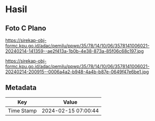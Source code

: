 # Hasil

## Foto C Plano

https://sirekap-obj-formc.kpu.go.id/adac/pemilu/ppwp/35/78/14/10/06/3578141006021-20240214-141359--ae2f413a-1b0b-4e38-873a-85f06c68c197.jpg

https://sirekap-obj-formc.kpu.go.id/adac/pemilu/ppwp/35/78/14/10/06/3578141006021-20240214-200915--0006a4a2-b948-4a4b-b87e-0649f47e6be1.jpg


## Metadata

| Key        | Value               |
| ---------- | ------------------- |
| Time Stamp | 2024-02-15 07:00:44 |



